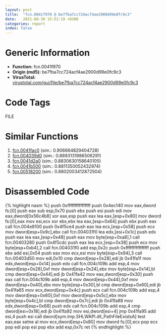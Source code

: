 ```yaml
---
layout: post
title:  "fcn.0041f970 @ be7fba7cc724acf4ae2900d99e0fc9c3"
date:   2021-08-30 15:52:19 +0300
categories: report
index: false
---
```


# Generic Information
- **Function:** fcn.0041f970
- **Origin (md5):** be7fba7cc724acf4ae2900d99e0fc9c3
- **VirusTotal:** [virustotal.com/gui/file/be7fba7cc724acf4ae2900d99e0fc9c3][virustotal_ref]

# Code Tags
<span class="tag" id="FILE">FILE</span>


# Similar Functions

1. [fcn.0041fac0][similar_1_ref] (sim.: 0.906664829404728)
2. [fcn.004039d0][similar_2_ref] (sim.: 0.8893131986506291)
3. [fcn.0041d2a0][similar_3_ref] (sim.: 0.8830630158640105)
4. [fcn.0041b500][similar_4_ref] (sim.: 0.8811350052432974)
5. [fcn.00518200][similar_5_ref] (sim.: 0.8802003412872504)


# Disassembled Code

{% highlight nasm %}
push 0xffffffffffffffff
push 0x4ec140
mov eax,dword fs:[0]
push eax
sub esp,0x70
push ebx
push esi
push edi
mov eax,dword[0x56c4b8]
xor eax,esp
push eax
lea eax,[esp+0x80]
mov dword fs:[0],eax
mov esi,ecx
xor ebx,ebx
lea eax,[esp+0x64]
push ebx
push eax
call fcn.004e8100
push 0x4f5ce4
push eax
lea ecx,[esp+0x58]
push ecx
mov dword[esp+0x9c],ebx
call fcn.004031f0
lea edx,[esi+0x1c]
push edx
push eax
lea eax,[esp+0x48]
push eax
mov byte[esp+0xa8],1
call fcn.00403280
push 0x4f5cdc
push eax
lea ecx,[esp+0x38]
push ecx
mov byte[esp+0xb4],2
call fcn.004031f0
add esp,0x2c
push 0xffffffffffffffff
push ebx
add esi,0x54
push eax
mov ecx,esi
mov byte[esp+0x94],3
call fcn.00403d50
mov edi,0x10
cmp dword[esp+0x28],edi
jb 0x41fa1f
mov edx,dword[esp+0x14]
push edx
call fcn.004c109b
add esp,4
mov dword[esp+0x28],0xf
mov dword[esp+0x24],ebx
mov byte[esp+0x14],bl
cmp dword[esp+0x44],edi
jb 0x41fa42
mov eax,dword[esp+0x30]
push eax
call fcn.004c109b
add esp,4
mov dword[esp+0x44],0xf
mov dword[esp+0x40],ebx
mov byte[esp+0x30],bl
cmp dword[esp+0x60],edi
jb 0x41fa65
mov ecx,dword[esp+0x4c]
push ecx
call fcn.004c109b
add esp,4
mov dword[esp+0x60],0xf
mov dword[esp+0x5c],ebx
mov byte[esp+0x4c],bl
cmp dword[esp+0x7c],edi
jb 0x41fa88
mov edx,dword[esp+0x68]
push edx
call fcn.004c109b
add esp,4
cmp dword[esi+0x18],edi
jb 0x41fa92
mov esi,dword[esi+4]
jmp 0x41fa95
add esi,4
push esi
call dword[sym.imp.SHLWAPI.dll_PathFileExistsA]
test eax,eax
setne al
mov ecx,dword[esp+0x80]
mov dword fs:[0],ecx
pop ecx
pop edi
pop esi
pop ebx
add esp,0x7c
ret
{% endhighlight %}


[similar_1_ref]: /report/fcn.0041fac0@be7fba7cc724acf4ae2900d99e0fc9c3
[similar_2_ref]: /report/fcn.004039d0@0403abd1e9e066fc89cddd5736647282
[similar_3_ref]: /report/fcn.0041d2a0@be7fba7cc724acf4ae2900d99e0fc9c3
[similar_4_ref]: /report/fcn.0041b500@be7fba7cc724acf4ae2900d99e0fc9c3
[similar_5_ref]: /report/fcn.00518200@c60344b51fa39a329b92557d24ff7670
[virustotal_ref]: https://www.virustotal.com/gui/file/be7fba7cc724acf4ae2900d99e0fc9c3